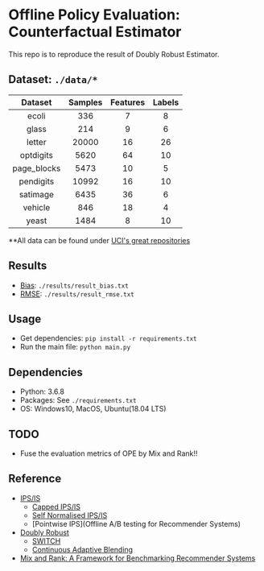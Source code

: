 # Offline Policy Evaluation: Counterfactual Estimator
This repo is to reproduce the result of Doubly Robust Estimator.


## Dataset: `./data/*`
|   Dataset   | Samples | Features | Labels |
|:-----------:|:-------:|:--------:|:------:|
|       ecoli |     336 |        7 |      8 |
|       glass |     214 |        9 |      6 |
|      letter |   20000 |       16 |     26 |
|   optdigits |    5620 |       64 |     10 |
| page_blocks |    5473 |       10 |      5 |
|   pendigits |   10992 |       16 |     10 |
|    satimage |    6435 |       36 |      6 |
|     vehicle |     846 |       18 |      4 |
|       yeast |    1484 |        8 |     10 |

**All data can be found under [UCI's great repositories](https://github.com/Rowing0914/offline_policy_evaluation/blob/master/data/README.md)

## Results
- [Bias](https://github.com/Rowing0914/offline_policy_evaluation/blob/master/results/result_bias.txt): `./results/result_bias.txt`
- [RMSE](https://github.com/Rowing0914/offline_policy_evaluation/blob/master/results/result_rmse.txt): `./results/result_rmse.txt`


## Usage
- Get dependencies: `pip install -r requirements.txt`
- Run the main file: `python main.py`


## Dependencies
- Python: 3.6.8
- Packages: See `./requirements.txt`
- OS: Windows10, MacOS, Ubuntu(18.04 LTS)


## TODO
- Fuse the evaluation metrics of OPE by Mix and Rank!!


## Reference
- [IPS/IS](http://www.stat.cmu.edu/~brian/905-2008/papers/Horvitz-Thompson-1952-jasa.pdf)
    - [Capped IPS/IS](https://www.microsoft.com/en-us/research/wp-content/uploads/2013/11/bottou13a.pdf)
    - [Self Normalised IPS/IS](https://www.cs.cornell.edu/people/tj/publications/swaminathan_joachims_15d.pdf)
    - [Pointwise IPS](Offline A/B testing for Recommender Systems)
- [Doubly Robust](https://arxiv.org/abs/1103.4601)
    - [SWITCH](https://arxiv.org/pdf/1612.01205.pdf)
    - [Continuous Adaptive Blending](http://proceedings.mlr.press/v97/su19a/su19a.pdf)
- [Mix and Rank: A Framework for Benchmarking Recommender Systems](https://ieeexplore.ieee.org/document/9006199) 
